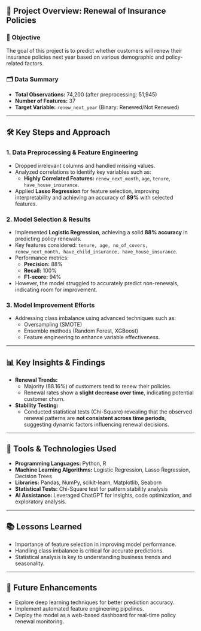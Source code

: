 
## 🚀 **Project Overview: Renewal of Insurance Policies**  

### 📌 **Objective**  
The goal of this project is to predict whether customers will renew their insurance policies next year based on various demographic and policy-related factors.  

### 🗂 **Data Summary**  
- **Total Observations:** 74,200 (after preprocessing: 51,945)  
- **Number of Features:** 37  
- **Target Variable:** `renew_next_year` (Binary: Renewed/Not Renewed)  

---

## 🛠 **Key Steps and Approach**  

### 1. **Data Preprocessing & Feature Engineering**  
- Dropped irrelevant columns and handled missing values.  
- Analyzed correlations to identify key variables such as:  
  - **Highly Correlated Features:** `renew_next_month`, `age`, `tenure`, `have_house_insurance`.  
- Applied **Lasso Regression** for feature selection, improving interpretability and achieving an accuracy of **89%** with selected features.  

### 2. **Model Selection & Results**  
- Implemented **Logistic Regression**, achieving a solid **88% accuracy** in predicting policy renewals.  
- Key features considered: `tenure, age, no_of_covers, renew_next_month, have_child_insurance, have_house_insurance`.  
- Performance metrics:  
  - **Precision:** 88%  
  - **Recall:** 100%  
  - **F1-score:** 94%  
- However, the model struggled to accurately predict non-renewals, indicating room for improvement.  

### 3. **Model Improvement Efforts**  
- Addressing class imbalance using advanced techniques such as:  
  - Oversampling (SMOTE)  
  - Ensemble methods (Random Forest, XGBoost)  
  - Feature engineering to enhance variable effectiveness.  

---

## 📊 **Key Insights & Findings**  
- **Renewal Trends:**  
  - Majority (88.16%) of customers tend to renew their policies.  
  - Renewal rates show a **slight decrease over time**, indicating potential customer churn.  
- **Stability Testing:**  
  - Conducted statistical tests (Chi-Square) revealing that the observed renewal patterns are **not consistent across time periods**, suggesting dynamic factors influencing renewal decisions.  

---

## 🔧 **Tools & Technologies Used**  
- **Programming Languages:** Python, R  
- **Machine Learning Algorithms:** Logistic Regression, Lasso Regression, Decision Trees  
- **Libraries:** Pandas, NumPy, scikit-learn, Matplotlib, Seaborn  
- **Statistical Tests:** Chi-Square test for pattern stability analysis  
- **AI Assistance:** Leveraged ChatGPT for insights, code optimization, and exploratory analysis.  

---

## 📚 **Lessons Learned**  
- Importance of feature selection in improving model performance.  
- Handling class imbalance is critical for accurate predictions.  
- Statistical analysis is key to understanding business trends and seasonality.  

---

## 🌟 **Future Enhancements**  
- Explore deep learning techniques for better prediction accuracy.  
- Implement automated feature engineering pipelines.  
- Deploy the model as a web-based dashboard for real-time policy renewal monitoring.  

